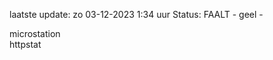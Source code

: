 laatste update: 
zo 03-12-2023  1:34   uur 
Status: FAALT - geel - 
<div class="service R">microstation</div><div class="service G">httpstat</div>